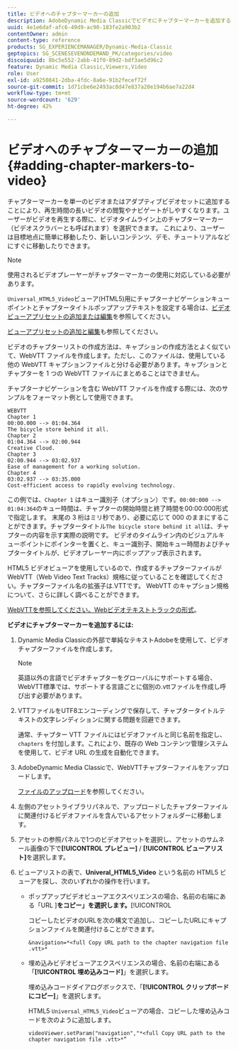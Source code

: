 ```yaml
---
title: ビデオへのチャプターマーカーの追加
description: AdobeDynamic Media Classicでビデオにチャプターマーカーを追加する方法を説明します。
uuid: 4e1e6daf-afc6-49d9-ac90-183fe2a903b2
contentOwner: admin
content-type: reference
products: SG_EXPERIENCEMANAGER/Dynamic-Media-Classic
geptopics: SG_SCENESEVENONDEMAND_PK/categories/video
discoiquuid: 8bc5e552-2abb-41f0-89d2-bdf3ae5d96c2
feature: Dynamic Media Classic,Viewers,Video
role: User
exl-id: a9250841-2dba-4fdc-8a6e-91b2fecef72f
source-git-commit: 1d71cbe6e2493ac8d47e837a20e194b6ae7a22d4
workflow-type: tm+mt
source-wordcount: '629'
ht-degree: 42%

---
```


# ビデオへのチャプターマーカーの追加 {#adding-chapter-markers-to-video}

チャプターマーカーを単一のビデオまたはアダプティブビデオセットに追加することにより、再生時間の長いビデオの閲覧やナビゲートがしやすくなります。ユーザーがビデオを再生する際に、ビデオタイムライン上のチャプターマーカー（ビデオスクラバーとも呼ばれます）を選択できます。 これにより、ユーザーは目標地点に簡単に移動したり、新しいコンテンツ、デモ、チュートリアルなどにすぐに移動したりできます。

>[!NOTE]
>
>使用されるビデオプレーヤーがチャプターマーカーの使用に対応している必要があります。

`Universal_HTML5_Video`ビューア(HTML5)用にチャプターナビゲーションキューポイントとチャプタータイトルポップアップテキストを設定する場合は、[ビデオビューアプリセットの追加または編集](previewing-videos-video-viewer.md#adding_or_editing_a_video_viewer_preset)を参照してください。

[ビューアプリセットの追加と編集](application-setup.md#adding_and_editing_viewer_presets)も参照してください。

ビデオのチャプターリストの作成方法は、キャプションの作成方法とよく似ていて、WebVTT ファイルを作成します。ただし、このファイルは、使用している他の WebVTT キャプションファイルと分ける必要があります。キャプションとチャプターを 1 つの WebVTT ファイルにまとめることはできません。

チャプターナビゲーションを含む WebVTT ファイルを作成する際には、次のサンプルをフォーマット例として使用できます。

```as3
WEBVTT 
Chapter 1 
00:00.000 --> 01:04.364 
The bicycle store behind it all. 
Chapter 2 
01:04.364 --> 02:00.944 
Creative Cloud. 
Chapter 3 
02:00.944 --> 03:02.937 
Ease of management for a working solution. 
Chapter 4 
03:02.937 --> 03:35.000 
Cost-efficient access to rapidly evolving technology.
```

この例では、`Chapter 1` はキュー識別子（オプション）です。`00:00:000 --> 01:04:364`のキュー時間は、チャプターの開始時間と終了時間を00:00:000形式で指定します。 末尾の 3 桁はミリ秒であり、必要に応じて 000 のままにすることができます。チャプタータイトル`The bicycle store behind it all`は、チャプターの内容を示す実際の説明です。 ビデオのタイムライン内のビジュアルキューポイントにポインターを置くと、キュー識別子、開始キュー時間およびチャプタータイトルが、ビデオプレーヤー内にポップアップ表示されます。

HTML5 ビデオビューアを使用しているので、作成するチャプターファイルが WebVTT（Web Video Text Tracks）規格に従っていることを確認してください。チャプターファイル名の拡張子は.VTTです。 WebVTT のキャプション規格について、さらに詳しく調べることができます。

[WebVTTを参照してください。Webビデオテキストトラックの形式](https://w3c.github.io/webvtt/)。

**ビデオにチャプターマーカーを追加するには:**

1. Dynamic Media Classicの外部で単純なテキストAdobeを使用して、ビデオチャプターファイルを作成します。

   >[!NOTE]
   >
   >英語以外の言語でビデオチャプターをグローバルにサポートする場合、WebVTT標準では、サポートする言語ごとに個別の.vttファイルを作成し呼び出す必要があります。

1. VTTファイルをUTF8エンコーディングで保存して、チャプタータイトルテキストの文字レンディションに関する問題を回避できます。

   通常、チャプター VTT ファイルにはビデオファイルと同じ名前を指定し、`chapters` を付加します。これにより、既存の Web コンテンツ管理システムを使用して、ビデオ URL の生成を自動化できます。

1. AdobeDynamic Media Classicで、WebVTTチャプターファイルをアップロードします。

   [ファイルのアップロード](uploading-files.md#uploading_files)を参照してください。

1. 左側のアセットライブラリパネルで、アップロードしたチャプターファイルに関連付けるビデオファイルを含んでいるアセットフォルダーに移動します。
1. アセットの参照パネルで1つのビデオアセットを選択し、アセットのサムネール画像の下で&#x200B;**[!UICONTROL プレビュー]** / **[!UICONTROL ビューアリスト]**&#x200B;を選択します。
1. ビューアリストの表で、**Univeral_HTML5_Video** という名前の HTML5 ビューアを探し、次のいずれかの操作を行います。

   * ポップアップビデオビューアエクスペリエンスの場合、名前の右端にある「URL ]**をコピー」を選択します。**[!UICONTROL 

      コピーしたビデオのURLを次の構文で追加し、コピーしたURLにキャプションファイルを関連付けることができます。

      `&navigation=*<full Copy URL path to the chapter navigation file .vtt>*`

   * 埋め込みビデオビューアエクスペリエンスの場合、名前の右端にある「**[!UICONTROL 埋め込みコード]**」を選択します。

      埋め込みコードダイアログボックスで、「**[!UICONTROL クリップボードにコピー]**」を選択します。

      HTML5 `Universal_HTML5_Video`ビューアの場合、コピーした埋め込みコードを次のように追加します。

      `videoViewer.setParam("navigation","*<full Copy URL path to the chapter navigation file .vtt>*”`
